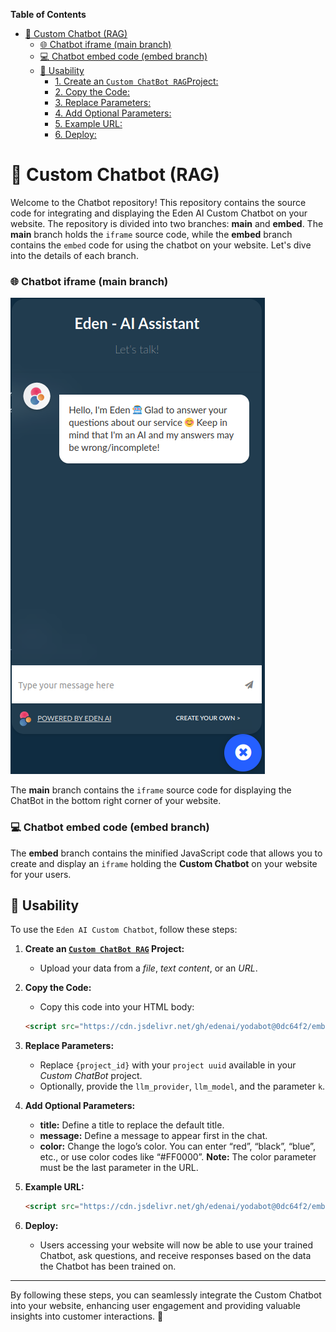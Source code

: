 <!-- markdown-toc start - Don't edit this section. Run M-x markdown-toc-refresh-toc -->
**Table of Contents**

- [🌟 Custom Chatbot (RAG)](#-custom-chatbot-rag)
  - [🌐 Chatbot iframe (main branch)](#-chatbot-iframe-main-branch)
  - [💻 Chatbot embed code (embed branch)](#-chatbot-embed-code-embed-branch)
  - [🚀 Usability](#-usability)
    - [1. Create an `Custom ChatBot RAG`Project:](#1-create-an-custom-chatbot-rag-project)
    - [2. Copy the Code:](#2-copy-the-code)
    - [3. Replace Parameters:](#3-replace-parameters)
    - [4. Add Optional Parameters:](#4-add-optional-parameters)
    - [5. Example URL:](#5-example-url)
    - [6. Deploy:](#6-deploy)
<!-- markdown-toc end -->

# 🌟 Custom Chatbot (RAG)

Welcome to the Chatbot repository! This repository contains the source code for integrating and displaying the Eden AI Custom Chatbot on your website. The repository is divided into two branches: **main** and **embed**. The **main** branch holds the `iframe` source code, while the **embed** branch contains the `embed` code for using the chatbot on your website. Let's dive into the details of each branch.

### 🌐 Chatbot iframe (main branch)

![YODA ChatBot](assets/img/yoda_chat_bot.png)

The **main** branch contains the `iframe` source code for displaying the ChatBot in the bottom right corner of your website.

### 💻 Chatbot embed code (embed branch)

The **embed** branch contains the minified JavaScript code that allows you to create and display an `iframe` holding the **Custom Chatbot** on your website for your users.

## 🚀 Usability

To use the `Eden AI Custom Chatbot`, follow these steps:

1. **Create an [`Custom ChatBot RAG`](https://docs.edenai.co/docs/ask-yoda) Project:**
   - Upload your data from a *file*, *text content*, or an *URL*.

2. **Copy the Code:**
   - Copy this code into your HTML body:
   ```html
   <script src="https://cdn.jsdelivr.net/gh/edenai/yodabot@0dc64f2/embed.js?project={project_id}&provider={your_llm_provider}&model={your_llm_model}&k={k}"></script>
   ```

3. **Replace Parameters:**
   - Replace `{project_id}` with your `project uuid` available in your *Custom ChatBot* project.
   - Optionally, provide the `llm_provider`, `llm_model`, and the parameter `k`.

4. **Add Optional Parameters:**
   - **title:** Define a title to replace the default title.
   - **message:** Define a message to appear first in the chat.
   - **color:** Change the logo’s color. You can enter “red”, “black”, “blue”, etc., or use color codes like “#FF0000”. **Note:** The color parameter must be the last parameter in the URL.

5. **Example URL:**
   ```html
   <script src="https://cdn.jsdelivr.net/gh/edenai/yodabot@0dc64f2/embed.js?project={project_id}&provider=mistral&model=small&k=1&title=my customized bot&message=hello i’m customized bot&color=red"></script>
   ```

6. **Deploy:**
   - Users accessing your website will now be able to use your trained Chatbot, ask questions, and receive responses based on the data the Chatbot has been trained on.

---

By following these steps, you can seamlessly integrate the Custom Chatbot into your website, enhancing user engagement and providing valuable insights into customer interactions. 🌟
